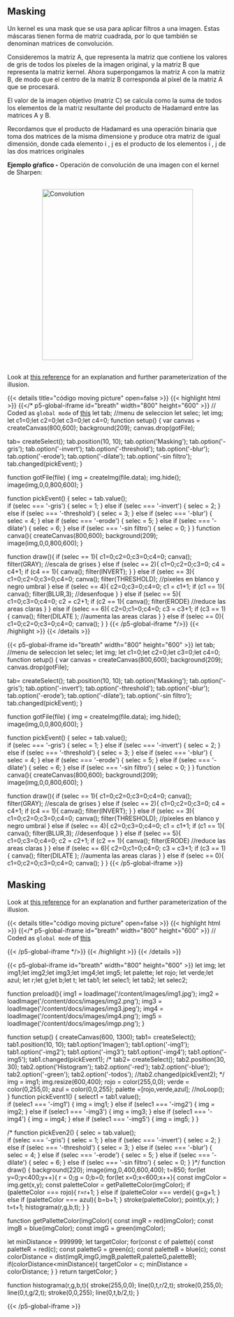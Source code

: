 ## Masking
Un kernel es una mask que se usa para aplicar filtros a una imagen. Estas máscaras tienen forma de matriz cuadrada, por lo que también se denominan matrices de convolución.

Consideremos la matriz A, que representa la matriz que contiene los valores de gris de todos los píxeles de la imagen original, y la matriz B que representa la matriz kernel. Ahora superpongamos la matriz A con la matriz B, de modo que el centro de la matriz B corresponda al píxel de la matriz A que se procesará.

El valor de la imagen objetivo (matriz C) se calcula como la suma de todos los elementos de la matriz resultante del producto de Hadamard entre las matrices A y B.

Recordamos que el producto de Hadamard es una operación binaria que toma dos matrices de la misma dimensione y produce otra matriz de igual dimensión, donde cada elemento i , j es el producto de los elementos i , j de las dos matrices originales

**Ejemplo gŕafico -** Operación de convolución de una imagen con el kernel de Sharpen:
<img src="https://www.opto-e.com/basics/media/basics/software/3D_Convolution_Animation.gif" alt="Convolution" style="height: 390px; width:345px; margin: 30px auto; display: block;"/>

Look at [this reference](https://en.wikipedia.org/wiki/Optical_illusion) for an explanation and further parameterization of the illusion.

{{< details title="código moving picture" open=false >}}
{{< highlight html >}}
{{</* p5-global-iframe id="breath" width="800" height="600" >}}
  // Coded as `global mode` of [this](https://github.com/VisualComputing/Cognitive/blob/gh-pages/sketches/rotateSquare.js)
let tab; //menu de seleccion
let selec;
let img;
let c1=0;let c2=0;let c3=0;let c4=0;
function setup() {
  var canvas = createCanvas(800,600);
  background(209);
  canvas.drop(gotFile);
  
  tab= createSelect();
  tab.position(10, 10);
  tab.option('Masking');
  tab.option('-gris');
  tab.option('-invert');
  tab.option('-threshold');
  tab.option('-blur');
  tab.option('-erode');
  tab.option('-dilate');
  tab.option('-sin filtro');
  tab.changed(pickEvent);
}

function gotFile(file) {
  img = createImg(file.data);
  img.hide();
  image(img,0,0,800,600);
}

function pickEvent() {
    selec = tab.value();    
    if (selec === '-gris') {
        selec = 1;
    } else if (selec === '-invert') {
        selec = 2;
    } else if (selec === '-threshold') {
        selec = 3;
    } else if (selec === '-blur') {
        selec = 4;
    } else if (selec === '-erode') {
        selec = 5;
    } else if (selec === '-dilate') {
        selec = 6;
    } else if (selec === '-sin filtro') {
        selec = 0;
    }
}
function canva(){
    createCanvas(800,600);
    background(209);
    image(img,0,0,800,600);
}

function draw(){
  if (selec == 1){
    c1=0;c2=0;c3=0;c4=0;
    canva();
    filter(GRAY); //escala de grises
  } else if (selec == 2){
    c1=0;c2=0;c3=0;
    c4 = c4+1;
    if (c4 == 1){
      canva();
      filter(INVERT);
    }
  } else if (selec == 3){
    c1=0;c2=0;c3=0;c4=0;
    canva();
    filter(THRESHOLD); //píxeles en blanco y negro umbral
  } else if (selec == 4){
    c2=0;c3=0;c4=0;
    c1 = c1+1;
    if (c1 == 1){
      canva();
      filter(BLUR,3); //desenfoque
    }
  } else if (selec == 5){
    c1=0;c3=0;c4=0;
    c2 = c2+1;
    if (c2 == 1){
      canva();
      filter(ERODE) //reduce las areas claras
    }
  } else if (selec == 6){
    c2=0;c1=0;c4=0;
    c3 = c3+1;
    if (c3 == 1){
      canva();
      filter(DILATE ); //aumenta las areas claras
    }
  } else if (selec == 0){
    c1=0;c2=0;c3=0;c4=0;
    canva();
  }
}
{{< /p5-global-iframe */>}}
{{< /highlight >}}
{{< /details >}}

{{< p5-global-iframe id="breath" width="800" height="600" >}}
 let tab; //menu de seleccion
let selec;
let img;
let c1=0;let c2=0;let c3=0;let c4=0;
function setup() {
  var canvas = createCanvas(800,600);
  background(209);
  canvas.drop(gotFile);
  
  tab= createSelect();
  tab.position(10, 10);
  tab.option('Masking');
  tab.option('-gris');
  tab.option('-invert');
  tab.option('-threshold');
  tab.option('-blur');
  tab.option('-erode');
  tab.option('-dilate');
  tab.option('-sin filtro');
  tab.changed(pickEvent);
}

function gotFile(file) {
  img = createImg(file.data);
  img.hide();
  image(img,0,0,800,600);
}

function pickEvent() {
    selec = tab.value();    
    if (selec === '-gris') {
        selec = 1;
    } else if (selec === '-invert') {
        selec = 2;
    } else if (selec === '-threshold') {
        selec = 3;
    } else if (selec === '-blur') {
        selec = 4;
    } else if (selec === '-erode') {
        selec = 5;
    } else if (selec === '-dilate') {
        selec = 6;
    } else if (selec === '-sin filtro') {
        selec = 0;
    }
}
function canva(){
    createCanvas(800,600);
    background(209);
    image(img,0,0,800,600);
}

function draw(){
  if (selec == 1){
    c1=0;c2=0;c3=0;c4=0;
    canva();
    filter(GRAY); //escala de grises
  } else if (selec == 2){
    c1=0;c2=0;c3=0;
    c4 = c4+1;
    if (c4 == 1){
      canva();
      filter(INVERT);
    }
  } else if (selec == 3){
    c1=0;c2=0;c3=0;c4=0;
    canva();
    filter(THRESHOLD); //píxeles en blanco y negro umbral
  } else if (selec == 4){
    c2=0;c3=0;c4=0;
    c1 = c1+1;
    if (c1 == 1){
      canva();
      filter(BLUR,3); //desenfoque
    }
  } else if (selec == 5){
    c1=0;c3=0;c4=0;
    c2 = c2+1;
    if (c2 == 1){
      canva();
      filter(ERODE) //reduce las areas claras
    }
  } else if (selec == 6){
    c2=0;c1=0;c4=0;
    c3 = c3+1;
    if (c3 == 1){
      canva();
      filter(DILATE ); //aumenta las areas claras
    }
  } else if (selec == 0){
    c1=0;c2=0;c3=0;c4=0;
    canva();
  }
}
{{< /p5-global-iframe >}}
## Masking

Look at [this reference](https://en.wikipedia.org/wiki/Optical_illusion) for an explanation and further parameterization of the illusion.

{{< details title="código moving picture" open=false >}}
{{< highlight html >}}
{{</* p5-global-iframe id="breath" width="800" height="600" >}}
  // Coded as `global mode` of [this](https://github.com/VisualComputing/Cognitive/blob/gh-pages/sketches/rotateSquare.js)

{{< /p5-global-iframe */>}}
{{< /highlight >}}
{{< /details >}}

{{< p5-global-iframe id="breath" width="800" height="600" >}}
let img; let img1;let img2;let img3;let img4;let img5;
let palette;
let rojo; let verde;let azul;
let r;let g;let b;let t;
let tab1; 
let selec1;
let tab2; 
let selec2;

function preload(){
    img1 = loadImage('/content/images/img1.jpg');
    img2 = loadImage('/content/docs/images/img2.png');
    img3 = loadImage('/content/docs/images/img3.jpeg');
    img4 = loadImage('/content/docs/images/img4.png');
    img5 = loadImage('/content/docs/images/imgp.png');
}

function setup() {
  createCanvas(600, 1300);
  tab1= createSelect();
  tab1.position(10, 10);
  tab1.option('Imagen');
  tab1.option('-img1');
  tab1.option('-img2');
  tab1.option('-img3');
  tab1.option('-img4');
  tab1.option('-img5');
  tab1.changed(pickEvent1);
  /*
  tab2= createSelect();
  tab2.position(30, 30);
  tab2.option('Histogram');
  tab2.option('-red');
  tab2.option('-blue');
  tab2.option('-green');
  tab2.option('-todos');
  //tab2.changed(pickEvent2);
  */
  img = img1;
  img.resize(600,400);
  rojo = color(255,0,0);
  verde = color(0,255,0);
  azul = color(0,0,255);
  palette =[rojo,verde,azul];
  //noLoop();
}
function pickEvent1() {
    select1 = tab1.value();    
    if (selec1 === '-img1') {
        img = img1;
    } else if (selec1 === '-img2') {
        img = img2;
    } else if (selec1 === '-img3') {
        img = img3;
    } else if (selec1 === '-img4') {
        img = img4;
    } else if (selec1 === '-img5') {
        img = img5;
    } 
}

/*
function pickEven2() {
    selec = tab.value();    
    if (selec === '-gris') {
        selec = 1;
    } else if (selec === '-invert') {
        selec = 2;
    } else if (selec === '-threshold') {
        selec = 3;
    } else if (selec === '-blur') {
        selec = 4;
    } else if (selec === '-erode') {
        selec = 5;
    } else if (selec === '-dilate') {
        selec = 6;
    } else if (selec === '-sin filtro') {
        selec = 0;
    }
}*/
function draw() {
  background(220);
  image(img,0,400,600,400);
  t=850;
  for(let y=0;y<400;y++){
    r = 0;g = 0;b=0;
    for(let x=0;x<600;x++){
      const imgColor = img.get(x,y);
      const paletteColor = getPalletteColor(imgColor);
      if (paletteColor === rojo){
          r=r+1;
      }
      else if (paletteColor === verde){
          g=g+1;
      }
      else if (paletteColor === azul){
          b=b+1;
      }
      stroke(paletteColor);
      point(x,y);
    }
    t=t+1;
    histograma(r,g,b,t);
  }
}

function getPalletteColor(imgColor){
  const imgR = red(imgColor);
  const imgB = blue(imgColor);
  const imgG = green(imgColor);
  
  let minDistance = 999999;
  let targetColor;
  for(const c of palette){
    const paletteR = red(c);
    const paletteG = green(c);
    const paletteB = blue(c);
    const colorDistance = dist(imgR,imgG,imgB,paletteR,paletteG,paletteB);
    if(colorDistance<minDistance){
      targetColor = c;
      minDistance = colorDistance;
    }
  }
  return targetColor;
} 

function histograma(r,g,b,t){
  stroke(255,0,0);
  line(0,t,r/2,t);
  stroke(0,255,0);
  line(0,t,g/2,t);
  stroke(0,0,255);
  line(0,t,b/2,t);
}

{{< /p5-global-iframe >}}